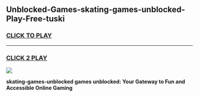 
## Unblocked-Games-skating-games-unblocked-Play-Free-tuski
<h3>
<a href="https://premium76.site?title=skating-games-unblocked&ref=18A1">CLICK TO PLAY</a></h3>
<hr>

<h3>
<a href="https://premium76.site?title=skating-games-unblocked&ref=18A1">CLICK 2 PLAY</a>
  
</h3>

<a href="https://premium76.site?title=skating-games-unblocked&ref=18A1"><img src="https://clearcache.store/games.png"></a>


**skating-games-unblocked games unblocked: Your Gateway to Fun and Accessible Online Gaming**
